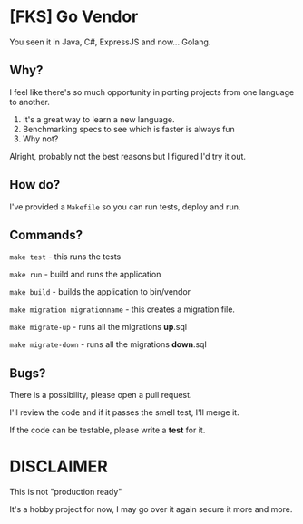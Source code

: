 # [FKS] Go Vendor

You seen it in Java, C#, ExpressJS and now... Golang.


## Why?

I feel like there's so much opportunity in porting projects from one language to another.

 1. It's a great way to learn a new language.
 2. Benchmarking specs to see which is faster is always fun
 3. Why not?

Alright, probably not the best reasons but I figured I'd try it out.


## How do?

I've provided a `Makefile` so you can run tests, deploy and run.


## Commands?

`make test` - this runs the tests

`make run` - build and runs the application

`make build` - builds the application to bin/vendor

`make migration migrationname` - this creates a migration file.

`make migrate-up` - runs all the migrations **up**.sql

`make migrate-down` - runs all the migrations **down**.sql


## Bugs?

There is a possibility, please open a pull request.

I'll review the code and if it passes the smell test, I'll merge it.

If the code can be testable, please write a **test** for it.

# DISCLAIMER

This is not "production ready"

It's a hobby project for now, I may go over it again secure it more and more. 

